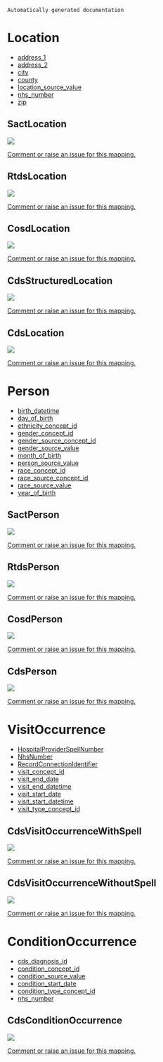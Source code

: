 `Automatically generated documentation`

# Location
* [address_1](Location_address_1.md)
* [address_2](Location_address_2.md)
* [city](Location_city.md)
* [county](Location_county.md)
* [location_source_value](Location_location_source_value.md)
* [nhs_number](Location_nhs_number.md)
* [zip](Location_zip.md)
## SactLocation
![](SactLocation.svg)

[Comment or raise an issue for this mapping.](https://github.com/answerdigital/oxford-omop-data-mapper/issues/new?title=SactLocation%20mapping)
## RtdsLocation
![](RtdsLocation.svg)

[Comment or raise an issue for this mapping.](https://github.com/answerdigital/oxford-omop-data-mapper/issues/new?title=RtdsLocation%20mapping)
## CosdLocation
![](CosdLocation.svg)

[Comment or raise an issue for this mapping.](https://github.com/answerdigital/oxford-omop-data-mapper/issues/new?title=CosdLocation%20mapping)
## CdsStructuredLocation
![](CdsStructuredLocation.svg)

[Comment or raise an issue for this mapping.](https://github.com/answerdigital/oxford-omop-data-mapper/issues/new?title=CdsStructuredLocation%20mapping)
## CdsLocation
![](CdsLocation.svg)

[Comment or raise an issue for this mapping.](https://github.com/answerdigital/oxford-omop-data-mapper/issues/new?title=CdsLocation%20mapping)
# Person
* [birth_datetime](Person_birth_datetime.md)
* [day_of_birth](Person_day_of_birth.md)
* [ethnicity_concept_id](Person_ethnicity_concept_id.md)
* [gender_concept_id](Person_gender_concept_id.md)
* [gender_source_concept_id](Person_gender_source_concept_id.md)
* [gender_source_value](Person_gender_source_value.md)
* [month_of_birth](Person_month_of_birth.md)
* [person_source_value](Person_person_source_value.md)
* [race_concept_id](Person_race_concept_id.md)
* [race_source_concept_id](Person_race_source_concept_id.md)
* [race_source_value](Person_race_source_value.md)
* [year_of_birth](Person_year_of_birth.md)
## SactPerson
![](SactPerson.svg)

[Comment or raise an issue for this mapping.](https://github.com/answerdigital/oxford-omop-data-mapper/issues/new?title=SactPerson%20mapping)
## RtdsPerson
![](RtdsPerson.svg)

[Comment or raise an issue for this mapping.](https://github.com/answerdigital/oxford-omop-data-mapper/issues/new?title=RtdsPerson%20mapping)
## CosdPerson
![](CosdPerson.svg)

[Comment or raise an issue for this mapping.](https://github.com/answerdigital/oxford-omop-data-mapper/issues/new?title=CosdPerson%20mapping)
## CdsPerson
![](CdsPerson.svg)

[Comment or raise an issue for this mapping.](https://github.com/answerdigital/oxford-omop-data-mapper/issues/new?title=CdsPerson%20mapping)
# VisitOccurrence
* [HospitalProviderSpellNumber](VisitOccurrence_HospitalProviderSpellNumber.md)
* [NhsNumber](VisitOccurrence_NhsNumber.md)
* [RecordConnectionIdentifier](VisitOccurrence_RecordConnectionIdentifier.md)
* [visit_concept_id](VisitOccurrence_visit_concept_id.md)
* [visit_end_date](VisitOccurrence_visit_end_date.md)
* [visit_end_datetime](VisitOccurrence_visit_end_datetime.md)
* [visit_start_date](VisitOccurrence_visit_start_date.md)
* [visit_start_datetime](VisitOccurrence_visit_start_datetime.md)
* [visit_type_concept_id](VisitOccurrence_visit_type_concept_id.md)
## CdsVisitOccurrenceWithSpell
![](CdsVisitOccurrenceWithSpell.svg)

[Comment or raise an issue for this mapping.](https://github.com/answerdigital/oxford-omop-data-mapper/issues/new?title=CdsVisitOccurrenceWithSpell%20mapping)
## CdsVisitOccurrenceWithoutSpell
![](CdsVisitOccurrenceWithoutSpell.svg)

[Comment or raise an issue for this mapping.](https://github.com/answerdigital/oxford-omop-data-mapper/issues/new?title=CdsVisitOccurrenceWithoutSpell%20mapping)
# ConditionOccurrence
* [cds_diagnosis_id](ConditionOccurrence_cds_diagnosis_id.md)
* [condition_concept_id](ConditionOccurrence_condition_concept_id.md)
* [condition_source_value](ConditionOccurrence_condition_source_value.md)
* [condition_start_date](ConditionOccurrence_condition_start_date.md)
* [condition_type_concept_id](ConditionOccurrence_condition_type_concept_id.md)
* [nhs_number](ConditionOccurrence_nhs_number.md)
## CdsConditionOccurrence
![](CdsConditionOccurrence.svg)

[Comment or raise an issue for this mapping.](https://github.com/answerdigital/oxford-omop-data-mapper/issues/new?title=CdsConditionOccurrence%20mapping)
